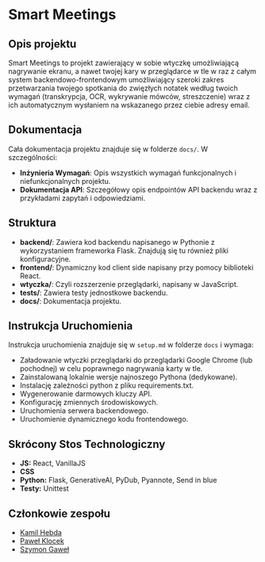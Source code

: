 # Smart Meetings

## Opis projektu
Smart Meetings to projekt zawierający w sobie wtyczkę umożliwiającą nagrywanie ekranu, a nawet twojej kary w przeglądarce w tle w raz z całym system backendowo-frontendowym umożliwiający szeroki zakres przetwarzania twojego spotkania do zwięzłych notatek według twoich wymagań (transkrypcja, OCR, wykrywanie mówców, streszczenie) wraz z ich automatycznym wysłaniem na wskazanego przez ciebie adresy email.  

## Dokumentacja
Cała dokumentacja projektu znajduje się w folderze `docs/`. W szczególności:

- **Inżynieria Wymagań**: Opis wszystkich wymagań funkcjonalnych i niefunkcjonalnych projektu.
- **Dokumentacja API**: Szczegółowy opis endpointów API backendu wraz z przykładami zapytań i odpowiedziami.

## Struktura

- **backend/**: Zawiera kod backendu napisanego w Pythonie z wykorzystaniem frameworka Flask. Znajdują się tu również pliki konfiguracyjne.
- **frontend/**: Dynamiczny kod client side napisany przy pomocy biblioteki React.
- **wtyczka/**: Czyli rozszerzenie przeglądarki, napisany w JavaScript.
- **tests/**: Zawiera testy jednostkowe backendu.
- **docs/**: Dokumentacja projektu.

## Instrukcja Uruchomienia
Instrukcja uruchomienia znajduje się w `setup.md` w folderze `docs` i wymaga:

- Załadowanie wtyczki przeglądarki do przeglądarki Google Chrome (lub pochodnej) w celu poprawnego nagrywania karty w tle.
- Zainstalowaną lokalnie wersje najnoszego Pythona (dedykowane).
- Instalację zależności python z pliku requirements.txt.
- Wygenerowanie darmowych kluczy API.
- Konfigurację zmiennych środowiskowych.
- Uruchomienia serwera backendowego.
- Uruchomienie dynamicznego kodu frontendowego.

## Skrócony Stos Technologiczny
- **JS:** React, VanillaJS
- **CSS**
- **Python:** Flask, GenerativeAI, PyDub, Pyannote, Send in blue
- **Testy:** Unittest


## Członkowie zespołu
- [Kamil Hebda](https://github.com/Kamil-Hebda)
- [Paweł Klocek](https://github.com/PawelekKlocek)
- [Szymon Gaweł](https://github.com/gawelszymon)
